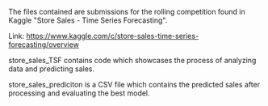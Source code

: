 The files contained are submissions for the rolling competition found in Kaggle "Store Sales - Time Series Forecasting".

Link: https://www.kaggle.com/c/store-sales-time-series-forecasting/overview



store_sales_TSF contains code which showcases the process of analyzing data and predicting sales.

store_sales_prediciton is a CSV file which contains the predicted sales after processing and evaluating the best model.
